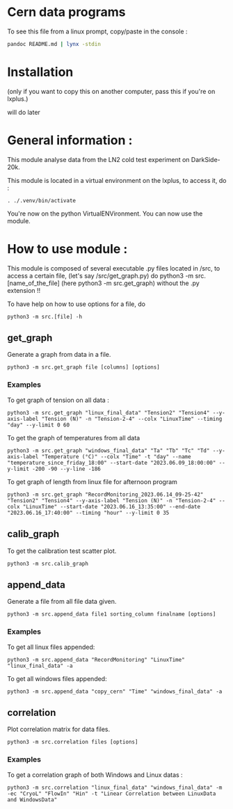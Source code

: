 # Cern data programs

To see this file from a linux prompt, copy/paste in the console :


````sh
pandoc README.md | lynx -stdin
````

# Installation
(only if you want to copy this on another computer, pass this if you're on lxplus.)

will do later

# General information :

This module analyse data from the LN2 cold test experiment on DarkSide-20k.

This module is located in a virtual environment on the lxplus, to access it, do :

````shell
. ./.venv/bin/activate
````

You're now on the python VirtualENVironment. You can now use the module.

# How to use module :

This module is composed of several executable .py files located in /src, to access a certain file,
(let's say /src/get_graph.py) do python3 -m src.[name_of_the_file] (here python3 -m src.get_graph) without
the .py extension !!

To have help on how to use options for a file, do
````shell
python3 -m src.[file] -h
````

## get_graph
Generate a graph from data in a file.
````shell
python3 -m src.get_graph file [columns] [options]
````
### Examples
To get graph of tension on all data : 
````shell
python3 -m src.get_graph "linux_final_data" "Tension2" "Tension4" --y-axis-label "Tension (N)" -n "Tension-2-4" --colx "LinuxTime" --timing "day" --y-limit 0 60
````
To get the graph of temperatures from all data
````shell
python3 -m src.get_graph "windows_final_data" "Ta" "Tb" "Tc" "Td" --y-axis-label "Temperature (°C)" --colx "Time" -t "day" --name "temperature_since_friday_18:00" --start-date "2023.06.09_18:00:00" --y-limit -200 -90 --y-line -186
````
To get graph of length from linux file for afternoon program
````shell
python3 -m src.get_graph "RecordMonitoring_2023.06.14_09-25-42" "Tension2" "Tension4" --y-axis-label "Tension (N)" -n "Tension-2-4" --colx "LinuxTime" --start-date "2023.06.16_13:35:00" --end-date "2023.06.16_17:40:00" --timing "hour" --y-limit 0 35
````

## calib_graph
To get the calibration test scatter plot.
````shell
python3 -m src.calib_graph
````

## append_data
Generate a file from all file data given.
````shell
python3 -m src.append_data file1 sorting_column finalname [options]
````

### Examples
To get all linux files appended:
````shell
python3 -m src.append_data "RecordMonitoring" "LinuxTime" "linux_final_data" -a
````
To get all windows files appended:
````shell
python3 -m src.append_data "copy_cern" "Time" "windows_final_data" -a
````

## correlation
Plot correlation matrix for data files.
````shell
python3 -m src.correlation files [options]
````

### Examples
To get a correlation graph of both Windows and Linux datas :
````shell
python3 -m src.correlation "linux_final_data" "windows_final_data" -m -ec "CryoL" "FlowIn" "Hin" -t "Linear Correlation between LinuxData and WindowsData"
````